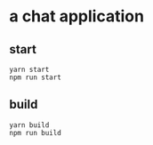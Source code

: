 # a chat application

## start

```
yarn start
npm run start
```

## build

```
yarn build
npm run build

```
